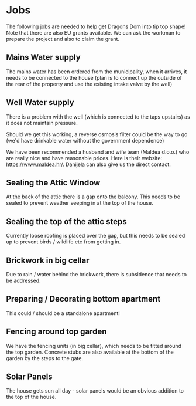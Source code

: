 # Jobs

The following jobs are needed to help get Dragons Dom into tip top shape!  Note that there are also EU grants available.  We can ask the workman to prepare the project and also to claim the grant.

## Mains Water supply

The mains water has been ordered from the municipality, when it arrives, it needs to be connected to the house (plan is to connect up the outside of the rear of the property and use the existing intake valve by the well)

## Well Water supply

There is a problem with the well (which is connected to the taps upstairs) as it does not maintain pressure.  

Should we get this working, a reverse osmosis filter could be the way to go (we'd have drinkable water without the government dependence)

We have been recommended a husband and wife team (Maldea d.o.o.) who are really nice and have reasonable prices. Here is their website: https://www.maldea.hr/.   Danijela can also give us the direct contact.

## Sealing the Attic Window

At the back of the attic there is a gap onto the balcony. This needs to be sealed to prevent weather seeping in at the top of the house.

## Sealing the top of the attic steps

Currently loose roofing is placed over the gap, but this needs to be sealed up to prevent birds / wildlife etc from getting in.

## Brickwork in big cellar

Due to rain / water behind the brickwork, there is subsidence that needs to be addressed.

## Preparing / Decorating bottom apartment

This could / should be a standalone apartment!

## Fencing around top garden

We have the fencing units (in big cellar), which needs to be fitted around the top garden.  Concrete stubs are also available at the bottom of the garden by the steps to the gate.

## Solar Panels

The house gets sun all day - solar panels would be an obvious addition to the top of the house.